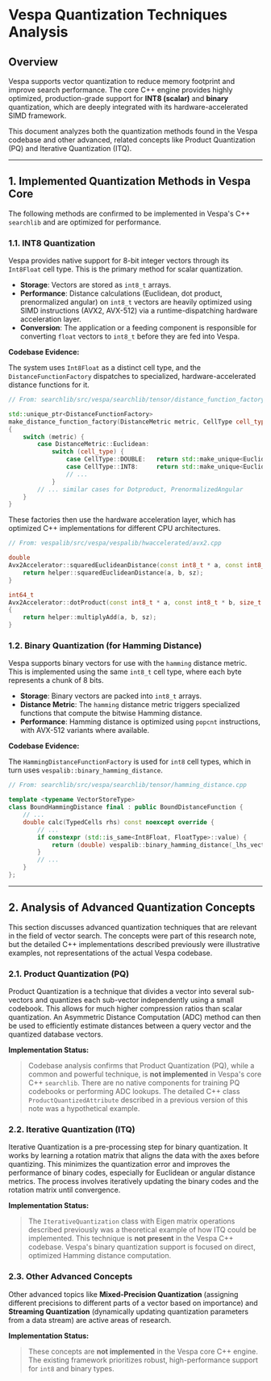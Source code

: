 # Vespa Quantization Techniques Analysis

## Overview

Vespa supports vector quantization to reduce memory footprint and improve search performance. The core C++ engine provides highly optimized, production-grade support for **INT8 (scalar)** and **binary** quantization, which are deeply integrated with its hardware-accelerated SIMD framework.

This document analyzes both the quantization methods found in the Vespa codebase and other advanced, related concepts like Product Quantization (PQ) and Iterative Quantization (ITQ).

---

## 1. Implemented Quantization Methods in Vespa Core

The following methods are confirmed to be implemented in Vespa's C++ `searchlib` and are optimized for performance.

### 1.1. INT8 Quantization

Vespa provides native support for 8-bit integer vectors through its `Int8Float` cell type. This is the primary method for scalar quantization.

- **Storage**: Vectors are stored as `int8_t` arrays.
- **Performance**: Distance calculations (Euclidean, dot product, prenormalized angular) on `int8_t` vectors are heavily optimized using SIMD instructions (AVX2, AVX-512) via a runtime-dispatching hardware acceleration layer.
- **Conversion**: The application or a feeding component is responsible for converting `float` vectors to `int8_t` before they are fed into Vespa.

**Codebase Evidence:**

The system uses `Int8Float` as a distinct cell type, and the `DistanceFunctionFactory` dispatches to specialized, hardware-accelerated distance functions for it.

```cpp
// From: searchlib/src/vespa/searchlib/tensor/distance_function_factory.cpp

std::unique_ptr<DistanceFunctionFactory>
make_distance_function_factory(DistanceMetric metric, CellType cell_type)
{
    switch (metric) {
        case DistanceMetric::Euclidean:
            switch (cell_type) {
                case CellType::DOUBLE:   return std::make_unique<EuclideanDistanceFunctionFactory<double>>(true);
                case CellType::INT8:     return std::make_unique<EuclideanDistanceFunctionFactory<Int8Float>>(true);
                // ...
            }
        // ... similar cases for Dotproduct, PrenormalizedAngular
    }
}
```

These factories then use the hardware acceleration layer, which has optimized C++ implementations for different CPU architectures.

```cpp
// From: vespalib/src/vespa/vespalib/hwaccelerated/avx2.cpp

double
Avx2Accelerator::squaredEuclideanDistance(const int8_t * a, const int8_t * b, size_t sz) const noexcept {
    return helper::squaredEuclideanDistance(a, b, sz);
}

int64_t
Avx2Accelerator::dotProduct(const int8_t * a, const int8_t * b, size_t sz) const noexcept
{
    return helper::multiplyAdd(a, b, sz);
}
```

### 1.2. Binary Quantization (for Hamming Distance)

Vespa supports binary vectors for use with the `hamming` distance metric. This is implemented using the same `int8_t` cell type, where each byte represents a chunk of 8 bits.

- **Storage**: Binary vectors are packed into `int8_t` arrays.
- **Distance Metric**: The `hamming` distance metric triggers specialized functions that compute the bitwise Hamming distance.
- **Performance**: Hamming distance is optimized using `popcnt` instructions, with AVX-512 variants where available.

**Codebase Evidence:**

The `HammingDistanceFunctionFactory` is used for `int8` cell types, which in turn uses `vespalib::binary_hamming_distance`.

```cpp
// From: searchlib/src/vespa/searchlib/tensor/hamming_distance.cpp

template <typename VectorStoreType>
class BoundHammingDistance final : public BoundDistanceFunction {
    // ...
    double calc(TypedCells rhs) const noexcept override {
        // ...
        if constexpr (std::is_same<Int8Float, FloatType>::value) {
            return (double) vespalib::binary_hamming_distance(_lhs_vector.data(), rhs_vector.data(), sz);
        }
        // ...
    }
};
```

---

## 2. Analysis of Advanced Quantization Concepts

This section discusses advanced quantization techniques that are relevant in the field of vector search. The concepts were part of this research note, but the detailed C++ implementations described previously were illustrative examples, not representations of the actual Vespa codebase.

### 2.1. Product Quantization (PQ)

Product Quantization is a technique that divides a vector into several sub-vectors and quantizes each sub-vector independently using a small codebook. This allows for much higher compression ratios than scalar quantization. An Asymmetric Distance Computation (ADC) method can then be used to efficiently estimate distances between a query vector and the quantized database vectors.

**Implementation Status:**
> Codebase analysis confirms that Product Quantization (PQ), while a common and powerful technique, is **not implemented** in Vespa's core C++ `searchlib`. There are no native components for training PQ codebooks or performing ADC lookups. The detailed C++ class `ProductQuantizedAttribute` described in a previous version of this note was a hypothetical example.

### 2.2. Iterative Quantization (ITQ)

Iterative Quantization is a pre-processing step for binary quantization. It works by learning a rotation matrix that aligns the data with the axes before quantizing. This minimizes the quantization error and improves the performance of binary codes, especially for Euclidean or angular distance metrics. The process involves iteratively updating the binary codes and the rotation matrix until convergence.

**Implementation Status:**
> The `IterativeQuantization` class with Eigen matrix operations described previously was a theoretical example of how ITQ could be implemented. This technique is **not present** in the Vespa C++ codebase. Vespa's binary quantization support is focused on direct, optimized Hamming distance computation.

### 2.3. Other Advanced Concepts

Other advanced topics like **Mixed-Precision Quantization** (assigning different precisions to different parts of a vector based on importance) and **Streaming Quantization** (dynamically updating quantization parameters from a data stream) are active areas of research.

**Implementation Status:**
> These concepts are **not implemented** in the Vespa core C++ engine. The existing framework prioritizes robust, high-performance support for `int8` and binary types.